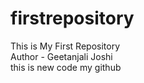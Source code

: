 # firstrepository
This is My First Repository
<br>
Author - Geetanjali Joshi
<br>
this is new code
my github

